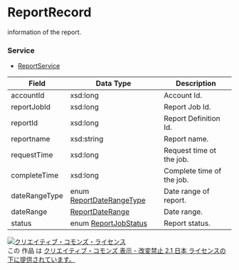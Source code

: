 # ReportRecord
information of the report.
### Service
+ [ReportService](../services/ReportService.md)

| Field | Data Type | Description | 
|---|---|---|
| accountId| xsd:long| Account Id. |
| reportJobId| xsd:long| Report Job Id. |
| reportId| xsd:long| Report Definition Id. |
| reportname| xsd:string| Report name. |
| requestTime| xsd:long| Request time ot the job. |
| completeTime| xsd:long| Complete time of the job. |
| dateRangeType| enum <a href="../data/ReportDateRangeType.md">ReportDateRangeType</a>| Date range of report. |
| dateRange| <a href="../data/ReportDateRange.md">ReportDateRange</a>| Date range. |
| status| enum <a href="../data/ReportJobStatus.md">ReportJobStatus</a>| Report status. |
<a rel="license" href="http://creativecommons.org/licenses/by-nd/2.1/jp/"><img alt="クリエイティブ・コモンズ・ライセンス" style="border-width:0" src="https://i.creativecommons.org/l/by-nd/2.1/jp/88x31.png" /></a><br />この 作品 は <a rel="license" href="http://creativecommons.org/licenses/by-nd/2.1/jp/">クリエイティブ・コモンズ 表示 - 改変禁止 2.1 日本 ライセンスの下に提供されています。</a>
